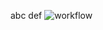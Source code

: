 abc
def
![workflow](https://github.com/<UserName>/<RepositoryName>/actions/workflows/main.yml/badge.svg)